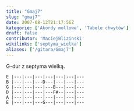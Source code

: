 ```yaml
---
title: "Gmaj7"
slug: "gmaj7"
date: 2007-08-12T21:17:56Z
kategorie: ['Akordy mollowe', 'Tabele chwytów']
draft: false
contributor: 'MaciejBlizinski'
wikilinks: ['septyma_wielka']
aliases: ['/gitara/Gmaj7']
---
```

G-dur z septyma wielką<!-- link nie odnosił się do niczego: 'Gmaj7' ('content/parked/tabele-chwytow/Gmaj7.md') links to 'septyma_wielka' ('content/parked/tabele-chwytow/septyma_wielka.md') and that does not exist -->.


```
E |---|---|---|---|---|---|---
B |---|---|---D---|---|---|---
G |---|---|---|---B---|---|---
D |---|---|---|---F#--|---|---
A |---|---|---|---|---|---|---
E |---|---|---G---|---|---|---
```



